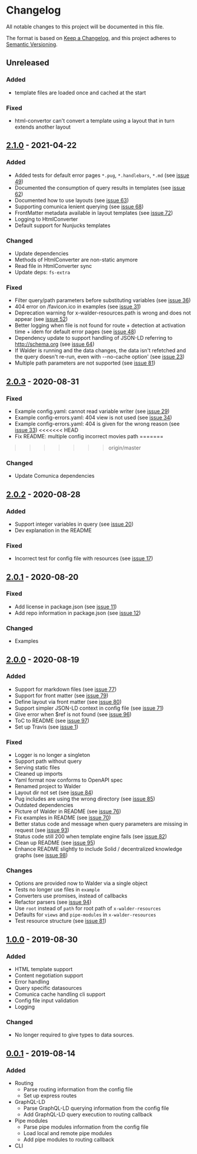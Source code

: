 # Changelog
All notable changes to this project will be documented in this file.

The format is based on [Keep a Changelog](https://keepachangelog.com/en/1.0.0/),
and this project adheres to [Semantic Versioning](https://semver.org/spec/v2.0.0.html).

## Unreleased

### Added
- template files are loaded once and cached at the start

### Fixed
- html-convertor can't convert a template using a layout that in turn extends another layout
## [2.1.0] - 2021-04-22

### Added
- Added tests for default error pages `*.pug`, `*.handlebars`, `*.md` (see [issue 49](https://github.com/KNowledgeOnWebScale/walder/issues/49))
- Documented the consumption of query results in templates (see [issue 62](https://github.com/KNowledgeOnWebScale/walder/issues/62))
- Documented how to use layouts (see [issue 63](https://github.com/KNowledgeOnWebScale/walder/issues/63))
- Supporting comunica lenient querying (see [issue 68](https://github.com/KNowledgeOnWebScale/walder/issues/68))
- FrontMatter metadata available in layout templates (see [issue 72](https://github.com/KNowledgeOnWebScale/walder/issues/72))
- Logging to HtmlConverter
- Default support for Nunjucks templates

### Changed
- Update dependencies
- Methods of HtmlConverter are non-static anymore
- Read file in HtmlConverter sync
- Update deps: `fs-extra`

### Fixed
- Filter query/path parameters before substituting variables (see [issue 36](https://github.com/KNowledgeOnWebScale/walder/issues/36))
- 404 error on /favicon.ico in examples (see [issue 31](https://github.com/KNowledgeOnWebScale/walder/issues/31))
- Deprecation warning for x-walder-resources.path is wrong and does not appear (see [issue 52](https://github.com/KNowledgeOnWebScale/walder/issues/52))
- Better logging when file is not found for route + detection at activation time + idem for default error pages (see [issue 48](https://github.com/KNowledgeOnWebScale/walder/issues/48))
- Dependency update to support handling of JSON-LD referring to http://schema.org (see [issue 64](https://github.com/KNowledgeOnWebScale/walder/issues/64))
- If Walder is running and the data changes, the data isn't refetched and the query doesn't re-run, even with --no-cache option'  (see [issue 23](https://github.com/KNowledgeOnWebScale/walder/issues/23))
- Multiple path parameters are not supported  (see [issue 81](https://github.com/KNowledgeOnWebScale/walder/issues/81))

## [2.0.3] - 2020-08-31

### Fixed
- Example config.yaml: cannot read variable writer (see [issue 29](https://github.com/KNowledgeOnWebScale/walder/issues/29))
- Example config-errors.yaml: 404 view is not used (see [issue 34](https://github.com/KNowledgeOnWebScale/walder/issues/34))
- Example config-errors.yaml: 404 is given for the wrong reason (see [issue 33](https://github.com/KNowledgeOnWebScale/walder/issues/33))
<<<<<<< HEAD
- Fix README: multiple config incorrect movies path
=======
>>>>>>> origin/master

### Changed
- Update Comunica dependencies

## [2.0.2] - 2020-08-28

### Added
- Support integer variables in query (see [issue 20](https://github.com/KNowledgeOnWebScale/walder/issues/20))
- Dev explanation in the README

### Fixed
- Incorrect test for config file with resources (see [issue 17](https://github.com/KNowledgeOnWebScale/walder/issues/17))

## [2.0.1] - 2020-08-20

### Fixed
- Add license in package.json  (see [issue 11](https://github.com/KNowledgeOnWebScale/walder/issues/11))
- Add repo information in package.json  (see [issue 12](https://github.com/KNowledgeOnWebScale/walder/issues/12))

### Changed
- Examples

## [2.0.0] - 2020-08-19

### Added
- Support for markdown files (see [issue 77](https://gitlab.ilabt.imec.be/KNoWS/walder/issues/77))
- Support for front matter (see [issue 79](https://gitlab.ilabt.imec.be/KNoWS/walder/issues/79))
- Define layout via front matter (see [issue 80](https://gitlab.ilabt.imec.be/KNoWS/walder/issues/80))
- Support simpler JSON-LD context in config file (see [issue 71](https://gitlab.ilabt.imec.be/KNoWS/walder/-/issues/71))
- Give error when $ref is not found (see [issue 96](https://gitlab.ilabt.imec.be/KNoWS/walder/-/issues/96))
- ToC to README (see [issue 97](https://gitlab.ilabt.imec.be/KNoWS/walder/-/issues/97))
- Set up Travis (see [issue 1](https://github.com/KNowledgeOnWebScale/walder/issues/1))

### Fixed
- Logger is no longer a singleton
- Support path without query
- Serving static files
- Cleaned up imports
- Yaml format now conforms to OpenAPI spec
- Renamed project to Walder
- Layout dir not set (see [issue 84](https://gitlab.ilabt.imec.be/KNoWS/walder/issues/84))
- Pug includes are using the wrong directory (see [issue 85](https://gitlab.ilabt.imec.be/KNoWS/walder/issues/85))
- Outdated dependencies
- Picture of Walder in README (see [issue 76](https://gitlab.ilabt.imec.be/KNoWS/walder/-/issues/76))
- Fix examples in README (see [issue 70](https://gitlab.ilabt.imec.be/KNoWS/walder/-/issues/70))
- Better status code and message when query parameters are missing in request (see [issue 93](https://gitlab.ilabt.imec.be/KNoWS/walder/-/issues/93))
- Status code still 200 when template engine fails (see [issue 82](https://gitlab.ilabt.imec.be/KNoWS/walder/-/issues/82))
- Clean up README (see [issue 95](https://gitlab.ilabt.imec.be/KNoWS/walder/-/issues/95))
- Enhance README slightly to include Solid / decentralized knowledge graphs (see [issue 98](https://gitlab.ilabt.imec.be/KNoWS/walder/-/issues/98))

### Changes
- Options are provided now to Walder via a single object
- Tests no longer use files in `example`
- Converters use promises, instead of callbacks
- Refactor parsers (see [issue 94](https://gitlab.ilabt.imec.be/KNoWS/walder/-/issues/94))
- Use `root` instead of `path` for root path of `x-walder-resources`
- Defaults for `views` and `pipe-modules` in `x-walder-resources`
- Test resource structure (see [issue 81](https://gitlab.ilabt.imec.be/KNoWS/walder/-/issues/81))

## [1.0.0] - 2019-08-30
### Added
- HTML template support
- Content negotiation support
- Error handling
- Query specific datasources
- Comunica cache handling cli support
- Config file input validation
- Logging

### Changed
- No longer required to give types to data sources.

## [0.0.1] - 2019-08-14
### Added
- Routing
    - Parse routing information from the config file
    - Set up express routes
- GraphQL-LD
    - Parse GraphQL-LD querying information from the config file
    - Add GraphQL-LD query execution to routing callback
- Pipe modules
    - Parse pipe modules information from the config file
    - Load local and remote pipe modules
    - Add pipe modules to routing callback
- CLI

[2.1.0]: https://github.com/KNowledgeOnWebScale/walder/compare/v2.0.3...v2.1.0
[2.0.3]: https://github.com/KNowledgeOnWebScale/walder/compare/v2.0.2...v2.0.3
[2.0.2]: https://github.com/KNowledgeOnWebScale/walder/compare/v2.0.1...v2.0.2
[2.0.1]: https://github.com/KNowledgeOnWebScale/walder/compare/v2.0.0...v2.0.1
[2.0.0]: https://github.com/KNowledgeOnWebScale/walder/releases/tag/v2.0.0
[1.0.0]: https://gitlab.ilabt.imec.be/KNoWS/walder/compare/v0.0.1...v1.0.0
[0.0.1]: https://gitlab.ilabt.imec.be/KNoWS/walder/-/tags/v0.0.1
